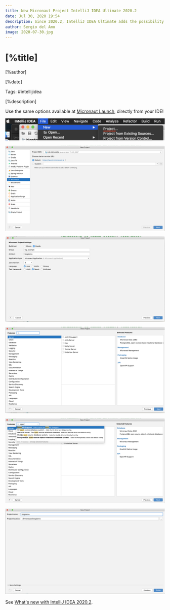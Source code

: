 ```yaml
---
title: New Micronaut Project IntelliJ IDEA Ultimate 2020.2
date: Jul 30, 2020 19:54
description: Since 2020.2, IntelliJ IDEA Ultimate adds the possibility to create new Micronaut projects directly from the wizard. 
author: Sergio del Amo
image: 2020-07-30.jpg
---
```


# [%title]

[%author]

[%date] 

Tags: #intellijidea

[%description]

Use the same options available at [Micronaut Launch](http://launch.micronaut.io), directly from your IDE!

![IntelliJ IDEA - File - New - Project](2020-07-30-intellij-micronaut-new-project-0.png)

![IntelliJ IDEA New Project Micronaut ](2020-07-30-intellij-micronaut-new-project-1.png)

![IntelliJ IDEA Micronaut Project Settings](2020-07-30-intellij-micronaut-new-project-2.png)

![IntelliJ IDEA Micronaut Project Features](2020-07-30-intellij-micronaut-new-project-3.png)

![IntelliJ IDEA Micronaut Project Features Autocomplete](2020-07-30-intellij-micronaut-new-project-4.png)

![IntelliJ IDEA Project name and location](2020-07-30-intellij-micronaut-new-project-5.png)

See [What's new with IntelliJ IDEA 2020.2](https://www.jetbrains.com/idea/whatsnew/#whats-new-20202).

